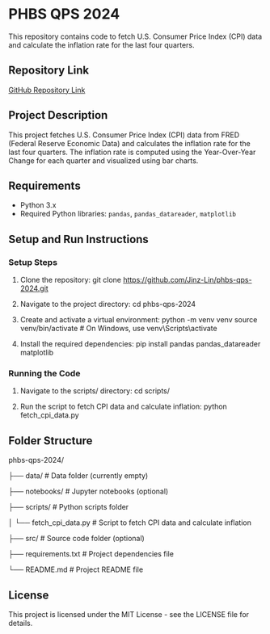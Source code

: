 # PHBS QPS 2024

This repository contains code to fetch U.S. Consumer Price Index (CPI) data and calculate the inflation rate for the last four quarters.

## Repository Link
[GitHub Repository Link](https://github.com/Jinz-Lin/phbs-qps-2024)

## Project Description

This project fetches U.S. Consumer Price Index (CPI) data from FRED (Federal Reserve Economic Data) and calculates the inflation rate for the last four quarters. The inflation rate is computed using the Year-Over-Year Change for each quarter and visualized using bar charts.

## Requirements

- Python 3.x
- Required Python libraries: `pandas`, `pandas_datareader`, `matplotlib`

## Setup and Run Instructions

### Setup Steps

1. Clone the repository:
   git clone https://github.com/Jinz-Lin/phbs-qps-2024.git

2. Navigate to the project directory:
   cd phbs-qps-2024

3. Create and activate a virtual environment:
   python -m venv venv
   source venv/bin/activate  # On Windows, use venv\Scripts\activate

4. Install the required dependencies:
   pip install pandas pandas_datareader matplotlib

### Running the Code

1. Navigate to the scripts/ directory:
   cd scripts/

2. Run the script to fetch CPI data and calculate inflation:
   python fetch_cpi_data.py

## Folder Structure

phbs-qps-2024/

├── data/          # Data folder (currently empty)

├── notebooks/     # Jupyter notebooks (optional)

├── scripts/       # Python scripts folder

│   └── fetch_cpi_data.py  # Script to fetch CPI data and calculate inflation

├── src/           # Source code folder (optional)

├── requirements.txt  # Project dependencies file

└── README.md      # Project README file

## License

This project is licensed under the MIT License - see the LICENSE file for details.


